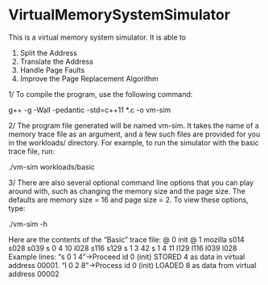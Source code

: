 # VirtualMemorySystemSimulator

This is a virtual memory system simulator. It is able to 

1. Split the Address
2. Translate the Address
3. Handle Page Faults
4. Improve the Page Replacement Algorithm


1/ To compile the program, use the following command:

g++ -g -Wall -pedantic -std=c++11 *.c -o vm-sim

2/ The program file generated will be named vm-sim. It takes the name of a memory trace file as an argument, and a few such files are provided for you in the workloads/ directory. For example, to run the simulator with the basic trace file, run:

./vm-sim workloads/basic

3/ There are also several optional command line options that you can play around with, such as changing the memory size and the page size. The defaults are memory size = 16 and page size = 2. To view these options, type:

./vm-sim -h

Here are the contents of the “Basic” trace file:
@ 0 init
@ 1 mozilla s014 s028 s039
s 0 4 10 l028 s116 s129
s 1 3 42
s 1 4 11 l129 l116 l039 l028
Example lines:
“s 0 1 4”→Proceed id 0 (init) STORED 4 as data in virtual address 00001. “l 0 2 8”→Process id 0 (init) LOADED 8 as data from virtual address 00002